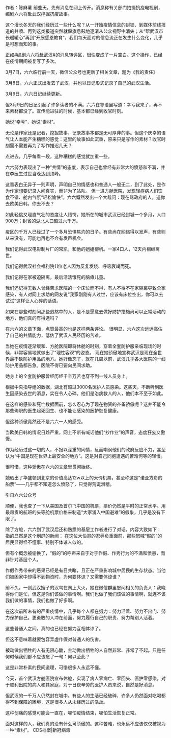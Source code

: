 作者：陈麻薯 前些天，先有消息在网上传开。消息称有关部门拍摄抗疫电视剧，编剧六六将赴武汉挖掘抗疫故事。

这个漫长冬天的我们经历过一些什么呢？从一开始疫情信息的封锁、到媒体前线报道的井喷、再到这类报道突然就偃旗息鼓地逐渐从公众视野中消失；从“帮武汉市长暖暖心”再到“开展感恩教育”，我们每天面对的信息流正在发生什么变化，几乎是可想而知的事。

正如#编剧六六将赴武汉#的消息转评区，很快变成了一片空白。这个操作，已经在疫情期间被复写了多次。

3月7日，六六临行前一天，微信公众号也更新了相关文章，题为《我的责任》

3月8日，六六正式出发去了武汉，并也以日记形式记录了自己的武汉生活。

3月9日，六六日记继续更新。

但3月9日的日记引起了许多读者的不满。六六在导语里写道：幸亏我来了，再不来素材都没了。宣传能进驻的时候，基本都已经到收官时刻。

她说“幸亏”，她说“素材”。

无论是作家还是记者，挖掘故事、记录故事本都是无可厚非的事。但这个庆幸的语气让人本能产生糟糕的感觉：这里的故事如此沉重，原来只是写作的素材？收官时刻需不需要再为了写作推迟几天？

点进去，几乎每看一段，这种糟糕的感觉就加重一些。

六六努力表现出了一种“共情”的态度，表示自己也曾经有非常大的愤怒和不满，并在李医生过世当晚达到顶峰。

这番表白无异于一则声明，声明自己的情感也和普通人一般无二，到了此处，是作为作家想要记录人间真实，而非为了站队。 但一进方舱医院，发现轻症病人们饮食不错、舱内气氛“轻松愉快”。六六慨然发出一个大哉问：现在骂政府的人，送你去欧美日韩，你去不去？

如此轻佻又理直气壮的态度让人错愕。她所在的城市武汉已经封城一个多月，人口900万；封省的湖北人口超过六千万。

疫区的千万人已经过了一个多月恐惧焦灼的日子。有些尚在网络得以发声，有些则从来没有，可能也再也不会有发声机会。

我们记得武汉电影制片厂的常凯，和他的姐姐柳帆。一家4口人，12天内相继离世。

我们记得武汉社会福利院11位老人因为反复发烧、呼吸衰竭而死。

我们记得在家被迫隔离，最后活活饿死的脑瘫儿童。

我们还记得无数人曾经苦求医院的一个床位而不得，有人不得不在家隔离导致全家感染，有人对网上求助的网友说“我家刚刚有人过世，应该有床位空出，你可以去试试”这样让人心碎的话语。

如果在那些时刻问那些煎熬中的人，是不是愿意去做好防护措施尚可以正常活动的地方，他们真的有得选吗？

在六六的文章下面，点赞最高的也是这样两条评论。 很明显，六六这次远远高估了自己的共情能力，低估了武汉人民经历的苦难。

当她在疫情逐渐缓和、方舱医院即将休舱的时刻，穿着全套防护服亲临现场的时候，非常容易地就做出了“理性客观”的姿态。 现在她骄傲地宣称武汉是现在全世界最不缺防护用品的地方。她好像忘了，就在几周以前，武汉几乎各大医院的一线防护用品都告急。医院不得已要向民间求助。

她身上的全套防护服曾经历经千辛万苦也穿不到一线人员身上。

根据中央指导组的数据，湖北有超过3000名医护人员感染。这些天，不断听到医生因感染去世的消息，实在令人心碎。他们是治病救人的人，他们本不至于如此。

在这样的感染和死亡数据面前，怎么忍心为了现在物资的齐备骄傲呢？这并不能令那些殉职的医生起死回生、也不能让感染的医护恢复健康。

但这种骄傲竟然还不是六六一人的感受。

当欧美日韩的情况日趋严重，网上不断有喊话他们“抄作业”的声音，态度狂妄又傲慢。

作为经历过这一切的人，不报以深重的同情，反而嘲讽他们的政府反应不力，甚至认为“中国是现在世界上最安全的地方”。这是对自己同胞遭遇的苦难何等的轻慢。

很可惜，这种骄傲在六六的文章里贯彻始终。

她晒出了华盛顿到北京的价值高达12w以上的天价机票，甚至称这是“诺亚方舟的船票”——几乎都不知道怎么愤怒了，只觉得荒诞滑稽。

引自六六公众号

顺便，我也查了一下从美国及首尔飞中国的机票，票价仍然是平时的正常水平。用最昂贵的航班的头等舱机票价格来制造“大家涌入中国避难”的假象，几乎是没有下限了。 

除了方舱，六六到了武汉后还和熟悉的基层工作者进行了对话，内容大致如下： 指的显然是这个刷屏的新闻： 在这位大伯哥的忍辱负重面前，那些怒喊“假的”的居民显得怪不懂事、特别不体谅人似的。

但有个概念被偷换了，“假的”的呼声来自于对于作假、作秀行为的不满和愤懑，而非针对基层个人。

作假作秀带来的恶果已经是有目共睹，且正在严重影响城中居民的生存状态。当他们被困家中却得不到物资时，为何要体谅？又需要体谅谁？

前不久，一则武汉嫂子的汉骂在网上大火，她在微信群里怒问相关的负责人：我晓得你们是忙，但这是你们该做的事情啊。我们也做了我们该做的事情啊，就连不该我们做的事情，我们也做了好多啊。

在这次前所未有的严重疫情中，几乎每个人都在努力：努力活着、努力不出门、努力保护自己。更勇敢的人冲在前面，努力履行自己的职责、努力帮别人活着。

这些普通人之间，真的也已经在努力互相体谅了。

但这不意味着就要包容弄虚作假对普通人的伤害。

被动做出牺牲的人有无限心酸，主动做出牺牲的人自然非常、非常了不起。只是任何时候我们都不应该忘了一句：何以至此？

这是非常朴素的民间道理，可惜很多人永远不懂。

今天，首个武汉方舱医院宣布休舱，实现了病人零病亡、零回头、医护零感染。对于顺利出院的病人和其家庭，对于日夜辛劳的医护人员来说，自然是好消息。

但武汉的一千万人仍然封在城中。有些人的生活已经破碎，许多人仍然面对吃喝都得不到保障的困境，这是很多人从未经历过的浩劫。

这种创痛的感觉可能会一直在，哪怕疫情结束，哪怕生活恢复正常。

面对这样的人，我们真的没有什么可骄傲的。这种苦难，也永远不应该仅仅被视为一种“素材”。 CDS档案|新冠病毒 
